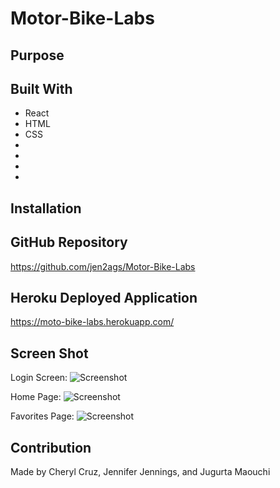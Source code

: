 # Motor-Bike-Labs

## Purpose


## Built With
* React
* HTML
* CSS
* 
* 
* 
* 

## Installation



## GitHub Repository
https://github.com/jen2ags/Motor-Bike-Labs

## Heroku Deployed Application
https://moto-bike-labs.herokuapp.com/

## Screen Shot
Login Screen:
![Screenshot ]()

Home Page:
![Screenshot ]()

Favorites Page:
![Screenshot ]()

## Contribution
Made by Cheryl Cruz, Jennifer Jennings, and Jugurta Maouchi
